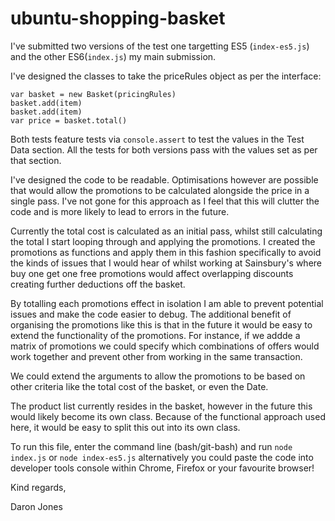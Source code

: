 # ubuntu-shopping-basket

I've submitted two versions of the test one targetting ES5 (`index-es5.js`) and the other ES6(`index.js`) my main submission.

I've designed the classes to take the priceRules object as per the interface:
```
var basket = new Basket(pricingRules)
basket.add(item)
basket.add(item)
var price = basket.total()
```

Both tests feature tests via `console.assert` to test the values in the Test Data section. All the tests for both versions pass with the values set as per that section.

I've designed the code to be readable. Optimisations however are possible that would allow the promotions to be calculated alongside the price in a single pass. I've not gone for this approach as I feel that this will clutter the code and is more likely to lead to errors in the future.

Currently the total cost is calculated as an initial pass, whilst still calculating the total I start looping through and applying the promotions. I created the promotions as functions and apply them in this fashion specifically to avoid the kinds of issues that I would hear of whilst working at Sainsbury's where buy one get one free promotions would affect overlapping discounts creating further deductions off the basket.

By totalling each promotions effect in isolation I am able to prevent potential issues and make the code easier to debug. The additional benefit of organising the promotions like this is that in the future it would be easy to extend the functionality of the promotions. For instance, if we addde a matrix of promotions we could specify which combinations of offers would work together and prevent other from working in the same transaction.

We could extend the arguments to allow the promotions to be based on other criteria like the total cost of the basket, or even the Date.

The product list currently resides in the basket, however in the future this would likely become its own class. Because of the functional approach used here, it would be easy to split this out into its own class.


To run this file, enter the command line (bash/git-bash) and run `node index.js` or `node index-es5.js` alternatively you could paste the code into developer tools console within Chrome, Firefox or your favourite browser!

Kind regards,

Daron Jones
